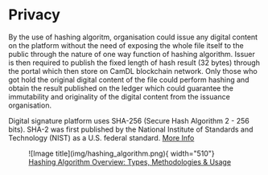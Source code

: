 # Privacy
By the use of hashing algoritm, organisation could issue any digital content on the platform without the need of exposing the whole file itself to the public through the nature of one way function of hashing algorithm. Issuer is then required to publish the fixed length of hash result (32 bytes) through the portal which then store on CamDL blockchain network. Only those who got hold the original digital content of the file could perform hashing and obtain the result published on the ledger which could guarantee the immutability and originality of the digital content from the issuance organisation.

Digital signature platform uses SHA-256 (Secure Hash Algorithm 2 - 256 bits). SHA-2 was first published by the National Institute of Standards and Technology (NIST) as a U.S. federal standard. [More Info](https://en.wikipedia.org/wiki/SHA-2)
<figure markdown>
  ![Image title](img/hashing_algorithm.png){ width="510"}
  <a href="https://www.okta.com/identity-101/hashing-algorithms/" target="_blank">Hashing Algorithm Overview: Types, Methodologies & Usage
  </a>
</figure>